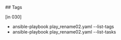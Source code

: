 ## Tags

[in 030]
- ansible-playbook play_rename02.yaml --list-tags
- ansible-playbook play_rename02.yaml --list-tasks

